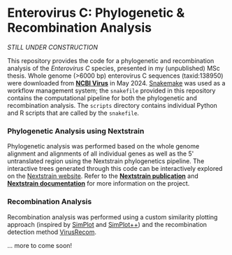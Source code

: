 # Enterovirus C: Phylogenetic & Recombination Analysis

_STILL UNDER CONSTRUCTION_

This repository provides the code for a phylogenetic and recombination analysis of the *Enterovirus C* species, presented in my (unpublished) MSc thesis. 
Whole genome (>6000 bp) enterovirus C sequences (taxid:138950) were downloaded from **[NCBI Virus](https://www.ncbi.nlm.nih.gov/labs/virus/vssi/#/virus?SeqType_s=Nucleotide&VirusLineage_ss=Enterovirus%20C,%20taxid:138950)** in May 2024. 
[Snakemake](https://snakemake.readthedocs.io/en/stable/) was used as a workflow management system; the `snakefile` provided in this repository contains the computational pipeline for both the phylogenetic and recombination analysis.
The `scripts` directory contains individual Python and R scripts that are called by the `snakefile`. 

### Phylogenetic Analysis using Nextstrain

Phylogenetic analysis was performed based on the whole genome alignment and alignments of all individual genes as well as the 5' untranslated region using the Nextstrain phylogenetics pipeline.
The interactive trees generated through this code can be interactively explored on the [Nextstrain website](https://nextstrain.org/groups/hodcroftlab/enterovirus/c/VP1).
Refer to the **[Nextstrain publication](https://doi.org/10.1093/bioinformatics/bty407)** and **[Nextstrain documentation](https://docs.nextstrain.org/en/latest/)** for more information on the project. 

### Recombination Analysis

Recombination analysis was performed using a custom similarity plotting approach (inspired by [SimPlot](https://mybiosoftware.com/simplot-3-5-1-sequence-similarity-plotting.html) and [SimPlot++](https://doi.org/10.1093/bioinformatics/btac287)) and the recombination detection method [VirusRecom](https://doi.org/10.1093/bib/bbac513).

... more to come soon!
